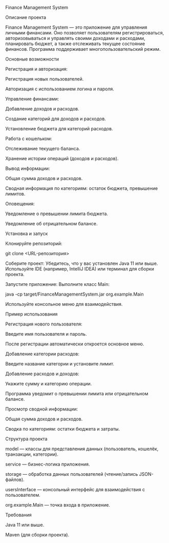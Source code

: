 Finance Management System

Описание проекта

Finance Management System — это приложение для управления личными финансами. Оно позволяет пользователям регистрироваться, авторизовываться и управлять своими доходами и расходами, планировать бюджет, а также отслеживать текущее состояние финансов. Программа поддерживает многопользовательский режим.

Основные возможности

Регистрация и авторизация:

Регистрация новых пользователей.

Авторизация с использованием логина и пароля.

Управление финансами:

Добавление доходов и расходов.

Создание категорий для доходов и расходов.

Установление бюджета для категорий расходов.

Работа с кошельком:

Отслеживание текущего баланса.

Хранение истории операций (доходов и расходов).

Вывод информации:

Общая сумма доходов и расходов.

Сводная информация по категориям: остаток бюджета, превышение лимитов.

Оповещения:

Уведомление о превышении лимита бюджета.

Уведомление об отрицательном балансе.

Установка и запуск

Клонируйте репозиторий:

git clone <URL-репозитория>

Соберите проект:
Убедитесь, что у вас установлен Java 11 или выше. Используйте IDE (например, IntelliJ IDEA) или терминал для сборки проекта.

Запустите приложение:
Выполните класс Main:

java -cp target/FinanceManagementSystem.jar org.example.Main

Используйте консольное меню для взаимодействия.

Пример использования

Регистрация нового пользователя:

Введите имя пользователя и пароль.

После регистрации автоматически откроется основное меню.

Добавление категории расходов:

Введите название категории и установите лимит.

Добавление расходов и доходов:

Укажите сумму и категорию операции.

Программа уведомит о превышении лимита или отрицательном балансе.

Просмотр сводной информации:

Общая сумма доходов и расходов.

Сводка по категориям: остатки бюджета и затраты.

Структура проекта

model — классы для представления данных (пользователь, кошелёк, транзакции, категории).

service — бизнес-логика приложения.

storage — обработка данных пользователей (чтение/запись JSON-файлов).

usersInterface — консольный интерфейс для взаимодействия с пользователем.

org.example.Main — точка входа в приложение.

Требования

Java 11 или выше.

Maven (для сборки проекта).
